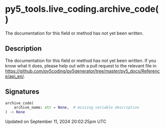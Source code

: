 # py5_tools.live_coding.archive_code()

The documentation for this field or method has not yet been written.

## Description

The documentation for this field or method has not yet been written. If you know what it does, please help out with a pull request to the relevant file in https://github.com/py5coding/py5generator/tree/master/py5_docs/Reference/api_en/.

## Signatures

```python
archive_code(
    archive_name: str = None,  # missing variable description
) -> None
```

Updated on September 11, 2024 20:02:25pm UTC

